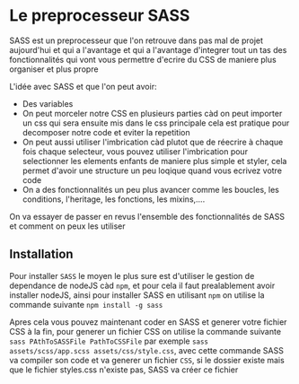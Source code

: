 # Le preprocesseur SASS

SASS est un preprocesseur que l'on retrouve dans pas mal de projet aujourd'hui et qui a l'avantage et qui a l'avantage d'integrer tout un tas des fonctionnalités qui vont vous permettre d'ecrire du CSS de maniere plus organiser et plus propre

L'idée avec SASS et que l'on peut avoir:

- Des variables
- On peut morceler notre CSS en plusieurs parties càd on peut importer un css qui sera ensuite mis dans le css principale cela est pratique pour decomposer notre code et eviter la repetition
- On peut aussi utiliser l'imbrication càd plutot que de réecrire à chaque fois chaque selecteur, vous pouvez utiliser l'imbrication pour selectionner les elements enfants de maniere plus simple et styler, cela permet d'avoir une structure un peu loqique quand vous ecrivez votre code
- On a des fonctionnalités un peu plus avancer comme les boucles, les conditions, l'heritage,  les fonctions, les mixins,....

On va essayer de passer en revus l'ensemble des fonctionnalités de SASS et comment on peux les utiliser

## Installation

Pour installer `SASS` le moyen le plus sure est d'utiliser le gestion de dependance de nodeJS càd `npm`, et pour cela il faut prealablement avoir installer nodeJS, ainsi pour installer SASS en utilisant `npm` on utilise la commande suivante
`npm install -g sass`

Apres cela vous pouvez maintenant coder en SASS et generer votre fichier CSS à la fin, pour generer un fichier CSS on utilise la commande suivante
`sass PAthToSASSFile PathToCSSFile` par exemple `sass assets/scss/app.scss assets/css/style.css`, avec cette commande SASS va compiler son code et va generer un fichier `CSS`, si le dossier existe mais que le fichier styles.css n'existe pas, SASS va créer ce fichier

